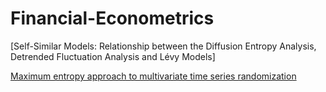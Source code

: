 # Financial-Econometrics

[Self-Similar Models: Relationship between the Diffusion Entropy Analysis, Detrended Fluctuation Analysis and Lévy Models]

[Maximum entropy approach to multivariate time series randomization](https://www.nature.com/articles/s41598-020-67536-y)
